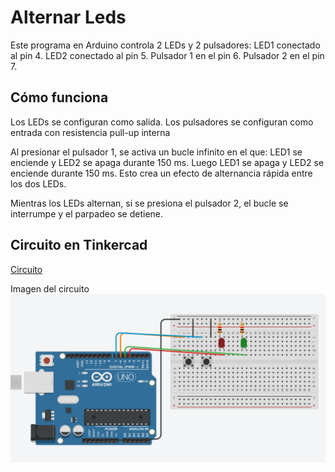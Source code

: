 # Alternar Leds

Este programa en Arduino controla 2 LEDs y 2 pulsadores:
LED1 conectado al pin 4.
LED2 conectado al pin 5.
Pulsador 1 en el pin 6.
Pulsador 2 en el pin 7.

## Cómo funciona

Los LEDs se configuran como salida.
Los pulsadores se configuran como entrada con resistencia pull-up interna

Al presionar el pulsador 1, se activa un bucle infinito en el que:
LED1 se enciende y LED2 se apaga durante 150 ms.
Luego LED1 se apaga y LED2 se enciende durante 150 ms.
Esto crea un efecto de alternancia rápida entre los dos LEDs.

Mientras los LEDs alternan, si se presiona el pulsador 2, el bucle se interrumpe y el parpadeo se detiene.

## Circuito en Tinkercad

[Circuito](https://www.tinkercad.com/things/8g0ociW64PZ-alternarleds/editel?)

Imagen del circuito
![Circuito](Alternar_Leds.png)
